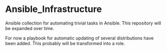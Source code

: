# Ansible_Infrastructure
Ansible collection for automating trivial tasks in Ansible.
This repository will be expanded over time.

For now a playbook for automatic updating of several distributions have been added. 
This probably will be transformed into a role.
